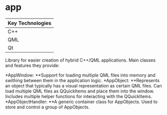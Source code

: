 # app

| Key Technologies |
| :--------------- |
| C++              |
| QML              |
| Qt               |

Library for easier creation of hybrid C++/QML applications. Main classes and features they provide:

*AppWindow:
**Support for loading multiple QML files into memory and swithing between them in the application logic.
*AppObject:
**Represents an object that typically has a visual representation as certain QML files. Can load multiple QML files as QQuickItems and place them into the window. Includes multiple helper functions for interacting with the QQuickItems.
*AppObjectHandler:
**A generic container class for AppObjects. Used to store and control a group of AppObjects.
